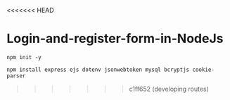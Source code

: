<<<<<<< HEAD
# Login-and-register-form-in-NodeJs

``` npm init -y ```

```npm install express ejs dotenv jsonwebtoken mysql bcryptjs cookie-parser```
>>>>>>> c1ff652 (developing routes)
